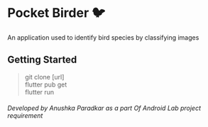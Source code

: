 # Pocket Birder 🐦

An application used to identify bird species by classifying images

## Getting Started

> git clone [url]  
> flutter pub get  
> flutter run

###### Developed by Anushka Paradkar as a part Of Android Lab project requirement
